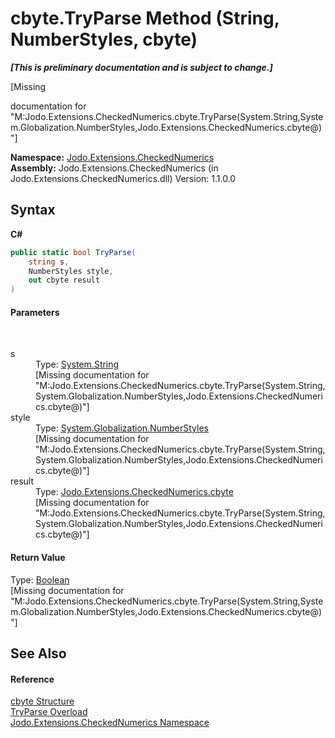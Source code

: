 # cbyte.TryParse Method (String, NumberStyles, cbyte)
 _**\[This is preliminary documentation and is subject to change.\]**_

\[Missing <summary> documentation for "M:Jodo.Extensions.CheckedNumerics.cbyte.TryParse(System.String,System.Globalization.NumberStyles,Jodo.Extensions.CheckedNumerics.cbyte@)"\]

**Namespace:**&nbsp;<a href="N_Jodo_Extensions_CheckedNumerics">Jodo.Extensions.CheckedNumerics</a><br />**Assembly:**&nbsp;Jodo.Extensions.CheckedNumerics (in Jodo.Extensions.CheckedNumerics.dll) Version: 1.1.0.0

## Syntax

**C#**<br />
``` C#
public static bool TryParse(
	string s,
	NumberStyles style,
	out cbyte result
)
```


#### Parameters
&nbsp;<dl><dt>s</dt><dd>Type: <a href="https://docs.microsoft.com/dotnet/api/system.string" target="_blank" rel="noopener noreferrer">System.String</a><br />\[Missing <param name="s"/> documentation for "M:Jodo.Extensions.CheckedNumerics.cbyte.TryParse(System.String,System.Globalization.NumberStyles,Jodo.Extensions.CheckedNumerics.cbyte@)"\]</dd><dt>style</dt><dd>Type: <a href="https://docs.microsoft.com/dotnet/api/system.globalization.numberstyles" target="_blank" rel="noopener noreferrer">System.Globalization.NumberStyles</a><br />\[Missing <param name="style"/> documentation for "M:Jodo.Extensions.CheckedNumerics.cbyte.TryParse(System.String,System.Globalization.NumberStyles,Jodo.Extensions.CheckedNumerics.cbyte@)"\]</dd><dt>result</dt><dd>Type: <a href="T_Jodo_Extensions_CheckedNumerics_cbyte">Jodo.Extensions.CheckedNumerics.cbyte</a><br />\[Missing <param name="result"/> documentation for "M:Jodo.Extensions.CheckedNumerics.cbyte.TryParse(System.String,System.Globalization.NumberStyles,Jodo.Extensions.CheckedNumerics.cbyte@)"\]</dd></dl>

#### Return Value
Type: <a href="https://docs.microsoft.com/dotnet/api/system.boolean" target="_blank" rel="noopener noreferrer">Boolean</a><br />\[Missing <returns> documentation for "M:Jodo.Extensions.CheckedNumerics.cbyte.TryParse(System.String,System.Globalization.NumberStyles,Jodo.Extensions.CheckedNumerics.cbyte@)"\]

## See Also


#### Reference
<a href="T_Jodo_Extensions_CheckedNumerics_cbyte">cbyte Structure</a><br /><a href="Overload_Jodo_Extensions_CheckedNumerics_cbyte_TryParse">TryParse Overload</a><br /><a href="N_Jodo_Extensions_CheckedNumerics">Jodo.Extensions.CheckedNumerics Namespace</a><br />